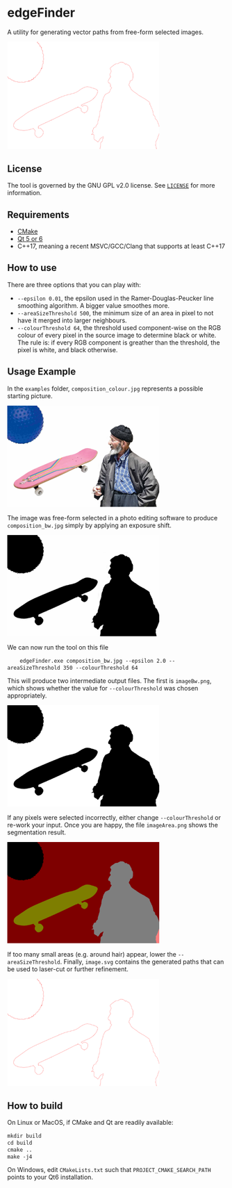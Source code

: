 # edgeFinder
A utility for generating vector paths from free-form selected images.

<img src="/examples/image.png?raw=true" width="350" alt="The vectorized path generated by EdgeFinder">

## License
The tool is governed by the GNU GPL v2.0 license. See [`LICENSE`](LICENSE) for more information.

## Requirements
 - [CMake](https://cmake.org/)
 - [Qt 5 or 6](https://www.qt.io/)
 - C++17, meaning a recent MSVC/GCC/Clang that supports at least C++17
 
## How to use
There are three options that you can play with:
 - `--epsilon 0.01`, the epsilon used in the Ramer-Douglas-Peucker line smoothing algorithm. A bigger value smoothes more.
 - `--areaSizeThreshold 500`, the minimum size of an area in pixel to not have it merged into larger neighbours.
 - `--colourThreshold 64`, the threshold used component-wise on the RGB colour of every pixel in the source image to determine black or white. The rule is: if every RGB component is greather than the threshold, the pixel is white, and black otherwise.

## Usage Example
In the `examples` folder, `composition_colour.jpg` represents a possible starting picture.

<img src="/examples/composition_colour.jpg?raw=true" width="350" alt="Three objects in colour">

The image was free-form selected in a photo editing software to produce `composition_bw.jpg` simply by applying an exposure shift.

<img src="/examples/composition_bw.jpg?raw=true" width="350" alt="Three objects, now almost in black and white">

We can now run the tool on this file
```
	edgeFinder.exe composition_bw.jpg --epsilon 2.0 --areaSizeThreshold 350 --colourThreshold 64
```
This will produce two intermediate output files.
The first is `imageBw.png`, which shows whether the value for `--colourThreshold` was chosen appropriately.

<img src="/examples/imageBw.png?raw=true" width="350" alt="Three objects, now in black and white">

If any pixels were selected incorrectly, either change `--colourThreshold` or re-work your input.
Once you are happy, the file `imageArea.png` shows the segmentation result.

<img src="/examples/imageArea.png?raw=true" width="350" alt="Three objects, now segmented into areas">

If too many small areas (e.g. around hair) appear, lower the `--areaSizeThreshold`.
Finally, `image.svg` contains the generated paths that can be used to laser-cut or further refinement.

<img src="/examples/image.png?raw=true" width="350" alt="Three objects, outlines by a red vector path">

## How to build

On Linux or MacOS, if CMake and Qt are readily available:
```
mkdir build
cd build
cmake ..
make -j4
```

On Windows, edit `CMakeLists.txt` such that `PROJECT_CMAKE_SEARCH_PATH` points to your Qt6 installation.
